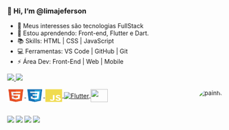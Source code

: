 ### 👋 Hi, I’m @limajeferson
- 👀 Meus interesses são tecnologias FullStack
- 🌱 Estou aprendendo: Front-end, Flutter e Dart.
- 📚 Skills: HTML | CSS | JavaScript
- 💻 Ferramentas: VS Code | GitHub | Git
- ⚡ Área Dev: Front-End | Web | Mobile

<!---
limajeferson/limajeferson is a ✨ special ✨ repository because its `README.md` (this file) appears on your GitHub profile.
You can click the Preview link to take a look at your changes.
--->


  
<span>
  <a href="https://github.com/limajeferson">
   <img height="180em" src="https://github-readme-stats.vercel.app/api?username=limajeferson&show_icons=true&theme=dracula&include_all_commits=true&count_private=true"/>
   <img height="180em" src="https://github-readme-stats.vercel.app/api/top-langs/?username=limajeferson&layout=compact&langs_count=7&theme=dracula"/> 
  
</span>
 
<div style="display: inline_block"><br>
  <img align="center" alt="HTML" height="30" width="40" src="https://raw.githubusercontent.com/devicons/devicon/master/icons/html5/html5-original.svg">
  <img align="center" alt="CSS" height="30" width="40" src="https://raw.githubusercontent.com/devicons/devicon/master/icons/css3/css3-original.svg">
  <img align="center" alt="Js" height="30" width="40" src="https://raw.githubusercontent.com/devicons/devicon/master/icons/javascript/javascript-plain.svg">
  <img align="center" alt="Flutter" height="30" width="40" src="https://cdn.jsdelivr.net/gh/devicons/devicon/icons/flutter/flutter-original.svg" />
  <img align="center"  height="30" width="40" src="https://cdn.jsdelivr.net/gh/devicons/devicon/icons/dart/dart-original.svg" />
  <img align="right" alt="painho" height="150" style="border-radius:400px;" src="https://raw.githubusercontent.com/MicaelliMedeiros/micaellimedeiros/master/image/computer-illustration.png">
  

  
 
</div>
  
  ##
 
<div> 
  
  <a href="http://painho.online/" target="_blank"><img align="center" src="https://img.shields.io/badge/-Portfólio-%23333?style=for-the-badge&logo=googlechrome&logoColor=white" target="_blank"></a>
  <a href="https://www.instagram.com/jefedelima/" target="_blank"><img align="center" src="https://img.shields.io/badge/-Instagram-%23E4405F?style=for-the-badge&logo=instagram&logoColor=white" target="_blank"></a>
  <a href = "mailto:jefersonjlso@gmail.com"><img align="center" src="https://img.shields.io/badge/-Gmail-%23F00?style=for-the-badge&logo=gmail&logoColor=white" target="_blank"></a>
  <a href="https://www.linkedin.com/in/jeferson-de-lima-226973aa/" target="_blank"><img align="center" src="https://img.shields.io/badge/-LinkedIn-%230077B5?style=for-the-badge&logo=linkedin&logoColor=white" target="_blank"></a> 
 
 
 
</div>
